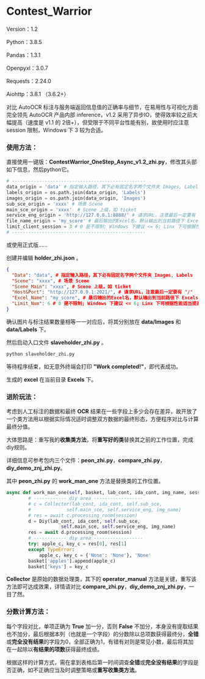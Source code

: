 # Contest_Warrior

Version：1.2

Python：3.8.5

Pandas：1.3.1

Openpyxl：3.0.7

Requests：2.24.0

Aiohttp：3.8.1 （3.6.2+）



对比 AutoOCR 标注与服务端返回信息值的正确率与细节，在易用性与可视化方面完全领先 AutoOCR 产品内部 inference，v1.2 采用了异步IO，使得效率较之前大幅提高（速度是 v1.1 的 2倍+），但受限于不同平台性能有别，故使用时应注意 session 限制，Windows 下 3 较为合适。



### 使用方法：

直接使用一键版：**ContestWarrior_OneStep_Async_v1.2_zhi.py**，修改其头部如下信息，然后python它。

```python
# -------------------------------------------------
data_origin = 'data' # 指定输入路径，其下必有固定名字两个文件夹 Images, Labels
labels_origin = os.path.join(data_origin, 'Labels')
images_origin = os.path.join(data_origin, 'Images')
sub_sce_origin = 'xxxx' # 场景 Scene
main_sce_origin = 'xxxx'  # Scene 上级，如 ticket
service_eng_origin = 'http://127.0.0.1:8888/' # 请求URL，注意最后一定要有 "/"
file_name_origin = 'my_score' # 最后输出的Excel名，默认输出到当前路径下 Excels
limit_client_session = 3 # 0 是不限制; Windows 下建议 <= 6; Linx 下可根据性能适当提高, 实测 NVIDIA A10 可开至 300
# -------------------------------------------------
```

或使用正式版……

创建并编辑 **holder_zhi.json** 。

```json
{
  "Data": "data", # 指定输入路径，其下必有固定名字两个文件夹 Images, Labels
  "Scene": "xxxx", # 场景 Scene
  "Scene_Main": "xxxx", # Scene 上级，如 ticket
  "Host&Port": "http://127.0.0.1:2021/", # 请求URL，注意最后一定要有 "/"
  "Excel_Name": "my_score", # 最后输出的Excel名，默认输出到当前路径下 Excels
  "Limit_Num": 6 # 0 是不限制; Windows 下建议 <= 6; Linx 下可根据性能适当提高, 实测 NVIDIA A10 可开至 300
}
```

确认图片与标注结果数量相等一一对应后，将其分别放在 **data/Images** 和 **data/Labels** 下。

然后启动入口文件 **slaveholder_zhi.py** 。

```python
python slaveholder_zhi.py
```

等待程序结束，如无意外终端会打印 **"Work completed!"**，即代表成功。

生成的 **excel** 在当前目录 **Excels** 下。



### 进阶玩法：

考虑到人工标注的数据和最终 **OCR** 结果在一些字段上多少会存在差异，故开放了一个类方法用以根据实际情况适时调整双方数据的最终形态，方便程序对比与计算最终分值。

大体思路是：重写我的**收集类方法**，将**重写好的类**替换其之前的工作位置，完成diy规则。

详细信息可参考包内三个文件：**peon_zhi.py**，**compare_zhi.py**，**diy_demo_znj_zhi.py**。

其中 **peon_zhi.py** 的 **work_man_one** 方法是替换类的工作位置。

```python
async def work_man_one(self, basket, lab_cont, ida_cont, img_name, session): # diy here
        # ------------ diy area ------------------
        # c = Collector(lab_cont, ida_cont, self.sub_sce,
        #             self.main_sce, self.service_eng, img_name)
        # res = await c.processing_room(session)
        d = Diy(lab_cont, ida_cont, self.sub_sce,
                    self.main_sce, self.service_eng, img_name)
        res = await d.processing_room(session)
        # ------------ diy area ------------------
        try: apple_c, key_c = res[0], res[1]
        except TypeError:
            apple_c, key_c = {'None': 'None'}, 'None'
        basket['apples'].append(apple_c)
        basket['keys'] = key_c
```

**Collector** 是原始的数据处理类，其下的 **operator_manual** 方法是关键，重写该方法即可达成效果，详情请对比 **compare_zhi.py**，**diy_demo_znj_zhi.py**，一目了然。



### 分数计算方法：

每个字段对比，单项正确为 **True** 加一分，否则 **False** 不加分，本身没有提取结果也不加分，最后根据本列（也就是一个字段）的分数除以总项数获得最终分，**全错**或**完全没有结果**的字段为0，全部正确为1，有错有对则是常见小数，最后将其加在一起除以**有结果的项数**获得最终成绩。

根据这样的计算方式，需在拿到表格后第一时间调查**全错**或**完全没有结果**的字段是否正确，如不正确应当及时调整策略或**重写收集类方法**。
